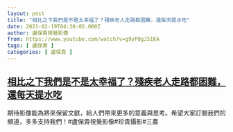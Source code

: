 ```yaml
---
layout: post
title: "相比之下我們是不是太幸福了？殘疾老人走路都困難，還每天提水吃"
date: 2021-02-19T04:30:02.000Z
author: 盧保貴視覺影像
from: https://www.youtube.com/watch?v=g9yP0gJ51KA
tags: [ 盧保貴 ]
categories: [ 盧保貴 ]
---
```

<!--1613709002000-->
[相比之下我們是不是太幸福了？殘疾老人走路都困難，還每天提水吃](https://www.youtube.com/watch?v=g9yP0gJ51KA)
------

<div>
期待影像能為將來保留文獻，給人們帶來更多的意義與思考。希望大家訂閱我們的頻道，多多支持我們！#盧保貴視覺影像#珍貴攝影#三農
</div>
